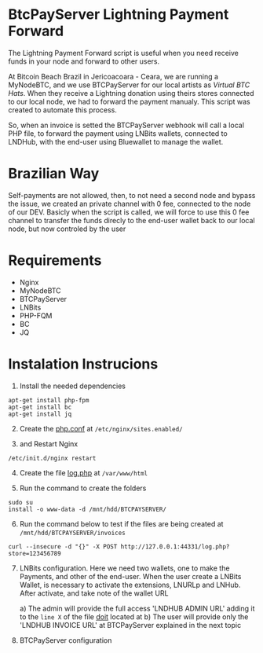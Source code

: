 # BtcPayServer Lightning Payment Forward
The Lightning Payment Forward script is useful when you need receive funds in your node and forward to other users. 

At Bitcoin Beach Brazil in Jericoacoara - Ceara, we are running a MyNodeBTC, and we use BTCPayServer for our local artists as *Virtual BTC Hats*. When they receive a Lightning donation using theirs stores connected to our local node, we had to forward the payment manualy. This script was created to automate this process.

So, when an invoice is setted the BTCPayServer webhook will call a local PHP file, to forward the payment using LNBits wallets, connected to LNDHub, with the end-user using Bluewallet to manage the wallet.

# Brazilian Way
Self-payments are not allowed, then, to not need a second node and bypass the issue, we created an private channel with 0 fee, connected to the node of our DEV. Basicly when the script is called, we will force to use this 0 fee channel to transfer the funds direcly to the end-user wallet back to our local node, but now controled by the user



# Requirements
 - Nginx
 - MyNodeBTC
 - BTCPayServer
 - LNBits
 - PHP-FQM
 - BC
 - JQ


# Instalation Instrucions
1) Install the needed dependencies

```
apt-get install php-fpm
apt-get install bc
apt-get install jq  
```

2) Create the [php.conf](https://github.com/BitcoinBeachBR/LNBits-Payment-Forward/blob/main/fs/etc/nginx/sites.enabled/php.conf) at ```/etc/nginx/sites.enabled/```

3) and Restart Nginx
```
/etc/init.d/nginx restart
```

4) Create the file [log.php](https://github.com/BitcoinBeachBR/LNBits-Payment-Forward/blob/main/fs/var/www/html/log.php) at ```/var/www/html```


5) Run the command to create the folders
```
sudo su
install -o www-data -d /mnt/hdd/BTCPAYSERVER/
```

6) Run the command below to test if the files are being created at ```/mnt/hdd/BTCPAYSERVER/invoices```
```
curl --insecure -d "{}" -X POST http://127.0.0.1:44331/log.php?store=123456789
```

7) LNBits configuration. Here we need two wallets, one to make the Payments, and other of the end-user. When the user create a LNBits Wallet, is necessary to activate the extensions, LNURLp and LNHub. After activate, and take note of the wallet URL

   a) The admin will provide the full access 'LNDHUB ADMIN URL' adding it to the ```line X``` of the file [doit](#) located at 
   b) The user will provide only the 'LNDHUB INVOICE URL' at BTCPayServer explained in the next topic


8) BTCPayServer configuration
